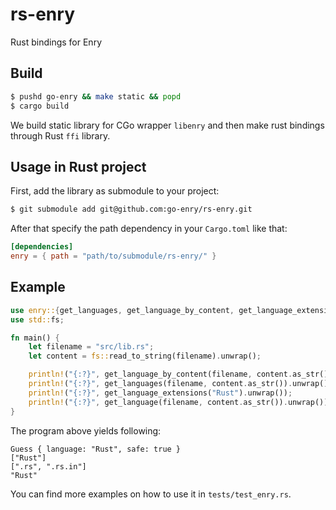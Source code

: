 # rs-enry
Rust bindings for Enry

## Build

```bash
$ pushd go-enry && make static && popd
$ cargo build
```

We build static library for CGo wrapper `libenry` and then make rust bindings through Rust `ffi` library.

## Usage in Rust project

First, add the library as submodule to your project:

```bash
$ git submodule add git@github.com:go-enry/rs-enry.git
```

After that specify the path dependency in your `Cargo.toml` like that:

```toml
[dependencies]
enry = { path = "path/to/submodule/rs-enry/" }
```

## Example

```rust
use enry::{get_languages, get_language_by_content, get_language_extensions, get_language};
use std::fs;

fn main() {
    let filename = "src/lib.rs";
    let content = fs::read_to_string(filename).unwrap();

    println!("{:?}", get_language_by_content(filename, content.as_str()).unwrap());
    println!("{:?}", get_languages(filename, content.as_str()).unwrap());
    println!("{:?}", get_language_extensions("Rust").unwrap());
    println!("{:?}", get_language(filename, content.as_str()).unwrap());
}
```

The program above yields following:

```text
Guess { language: "Rust", safe: true }
["Rust"]
[".rs", ".rs.in"]
"Rust"
```

You can find more examples on how to use it in `tests/test_enry.rs`.